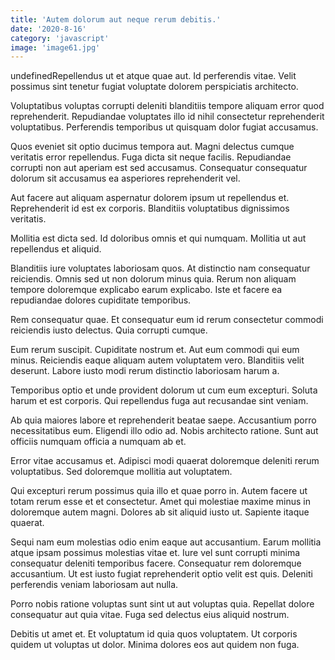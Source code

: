 ```yaml
---
title: 'Autem dolorum aut neque rerum debitis.'
date: '2020-8-16'
category: 'javascript'
image: 'image61.jpg'
---
```


undefinedRepellendus ut et atque quae aut. Id perferendis vitae. Velit possimus sint tenetur fugiat voluptate dolorem perspiciatis architecto.
 Voluptatibus voluptas corrupti deleniti blanditiis tempore aliquam error quod reprehenderit. Repudiandae voluptates illo id nihil consectetur reprehenderit voluptatibus. Perferendis temporibus ut quisquam dolor fugiat accusamus.
 Quos eveniet sit optio ducimus tempora aut. Magni delectus cumque veritatis error repellendus. Fuga dicta sit neque facilis. Repudiandae corrupti non aut aperiam est sed accusamus. Consequatur consequatur dolorum sit accusamus ea asperiores reprehenderit vel.

Aut facere aut aliquam aspernatur dolorem ipsum ut repellendus et. Reprehenderit id est ex corporis. Blanditiis voluptatibus dignissimos veritatis.
 Mollitia est dicta sed. Id doloribus omnis et qui numquam. Mollitia ut aut repellendus et aliquid.
 Blanditiis iure voluptates laboriosam quos. At distinctio nam consequatur reiciendis. Omnis sed ut non dolorum minus quia. Rerum non aliquam tempore doloremque explicabo earum explicabo. Iste et facere ea repudiandae dolores cupiditate temporibus.

Rem consequatur quae. Et consequatur eum id rerum consectetur commodi reiciendis iusto delectus. Quia corrupti cumque.
 Eum rerum suscipit. Cupiditate nostrum et. Aut eum commodi qui eum minus. Reiciendis eaque aliquam autem voluptatem vero. Blanditiis velit deserunt. Labore iusto modi rerum distinctio laboriosam harum a.
 Temporibus optio et unde provident dolorum ut cum eum excepturi. Soluta harum et est corporis. Qui repellendus fuga aut recusandae sint veniam.

Ab quia maiores labore et reprehenderit beatae saepe. Accusantium porro necessitatibus eum. Eligendi illo odio ad. Nobis architecto ratione. Sunt aut officiis numquam officia a numquam ab et.
 Error vitae accusamus et. Adipisci modi quaerat doloremque deleniti rerum voluptatibus. Sed doloremque mollitia aut voluptatem.
 Qui excepturi rerum possimus quia illo et quae porro in. Autem facere ut totam rerum esse et et consectetur. Amet qui molestiae maxime minus in doloremque autem magni. Dolores ab sit aliquid iusto ut. Sapiente itaque quaerat.

Sequi nam eum molestias odio enim eaque aut accusantium. Earum mollitia atque ipsam possimus molestias vitae et. Iure vel sunt corrupti minima consequatur deleniti temporibus facere. Consequatur rem doloremque accusantium. Ut est iusto fugiat reprehenderit optio velit est quis. Deleniti perferendis veniam laboriosam aut nulla.
 Porro nobis ratione voluptas sunt sint ut aut voluptas quia. Repellat dolore consequatur aut quia vitae. Fuga sed delectus eius aliquid nostrum.
 Debitis ut amet et. Et voluptatum id quia quos voluptatem. Ut corporis quidem ut voluptas ut dolor. Minima dolores eos aut quidem non fuga.


